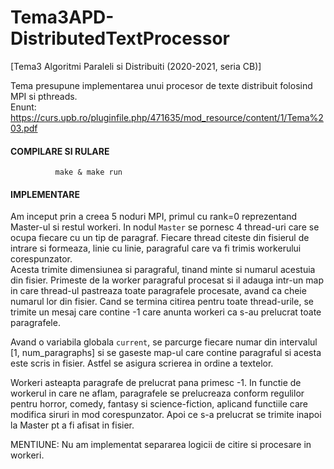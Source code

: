 # Tema3APD-DistributedTextProcessor
[Tema3 Algoritmi Paraleli si Distribuiti (2020-2021, seria CB)] 

Tema presupune implementarea unui procesor de texte distribuit folosind MPI si pthreads. <br>
Enunt: https://curs.upb.ro/pluginfile.php/471635/mod_resource/content/1/Tema%203.pdf

#### COMPILARE SI RULARE
```shell
          make & make run
```

#### IMPLEMENTARE
Am inceput prin a creea 5 noduri MPI, primul cu rank=0 reprezentand Master-ul
si restul workeri. In nodul `Master` se pornesc 4 thread-uri care se ocupa fiecare
cu un tip de paragraf. Fiecare thread citeste din fisierul de intrare si formeaza,
linie cu linie, paragraful care va fi trimis workerului corespunzator. <br> Acesta
trimite dimensiunea si paragraful, tinand minte si numarul acestuia din fisier.
Primeste de la worker paragraful procesat si il adauga intr-un map in care 
thread-ul pastreaza toate paragrafele procesate, avand ca cheie numarul lor 
din fisier. Cand se termina citirea pentru toate thread-urile, se trimite un 
mesaj care contine -1 care anunta workeri ca s-au prelucrat toate paragrafele.

Avand o variabila globala `current`, se parcurge fiecare numar din intervalul
[1, num_paragraphs] si se gaseste map-ul care contine paragraful si acesta 
este scris in fisier. Astfel se asigura scrierea in ordine a textelor.

Workeri asteapta paragrafe de prelucrat pana primesc -1. In functie de workerul
in care ne aflam, paragrafele se prelucreaza conform regulilor pentru horror, 
comedy, fantasy si science-fiction, aplicand functiile care modifica siruri in
mod corespunzator. Apoi ce s-a prelucrat se trimite inapoi la Master pt a fi
afisat in fisier.

MENTIUNE: Nu am implementat separarea logicii de citire si procesare in workeri.
